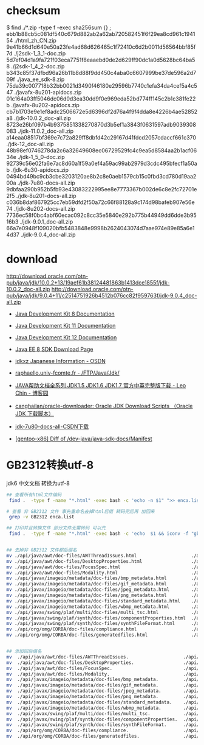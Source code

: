 # checksum
$  find  ./*.zip  -type f -exec sha256sum {} \;
ebb1b88cb5c081df540c679d882ab2a62ab720582451f6f29ea8cd961c194154  ./html_zh_CN.zip
9e41b66d1d640e50a23fe4ad68d626465c1f72410c6d2b0011d56564bbf85f7d  ./j2sdk-1_3_1-doc.zip
5d7ef04d1a9fa721f03eca7751f8eaaebd0de2d629ff90dc1a0d5628bc64ba58  ./j2sdk-1_4_2-doc.zip
b343c85f37dfbd96a26b11b8d88f9dd450c4aba0c6607999be37de596a2d709f  ./java_ee_sdk-8.zip
75da39c007718b32bb0021d3490f46180e29596b7740c1efa34da4cef5a4c547  ./javafx-8u201-apidocs.zip
01c164a03ff5046dc06d0d3ea30dd9f0e969eda52bd774ff145c2b1c381fe22b  ./javafx-8u202-apidocs.zip
cb7b1703e9e1ef8adc2506672e5d6396df2d76a4f9f4dda8e4226b4ae52852a8  ./jdk-10.0.2_doc-all.zip
8723e26bf097b4b9375851338270870d3b5ef1a3843f0631597adb9039308083  ./jdk-11.0.2_doc-all.zip
a14eaa08517bf369e7c72a829ff8dbfd42c29167d41fdcd2057cdaccf661c370  ./jdk-12_doc-all.zip
48b98ef0746278da2c6a32649608ec06729529fc4c9ea5d8584aa2b1acf0634e  ./jdk-1_5_0-doc.zip
92739c56e02fa6e7ac8d60a1f59a0ef4a59ac99ab2979d3cdc495bfecf1a50ab  ./jdk-6u30-apidocs.zip
0494bd49bc9cb3cbe3203120ae8b2c8e0aeb1579cb15c0fbd3cd780d19aa200a  ./jdk-7u80-docs-all.zip
9dbfaa290b952b5fb93e43083222995ee8e7773367b002de6c8e2fc72701e2f5  ./jdk-8u201-docs-all.zip
c036b8daf867925cc7eb59dfd2f50a72c66f88128a9c174d98bafeb907e56e74  ./jdk-8u202-docs-all.zip
7736ec58f0bc4abf60ecac092c8cc35e5840e292b775b44949dd6dde3b9516b3  ./jdk-9.0.1_doc-all.zip
66a7e0948f109020bfb5483848e9998b2624043074d7aae974e89e85a6e14d37  ./jdk-9.0.4_doc-all.zip


# download

http://download.oracle.com/otn-pub/java/jdk/10.0.2+13/19aef61b38124481863b1413dce1855f/jdk-10.0.2_doc-all.zip
http://download.oracle.com/otn-pub/java/jdk/9.0.4+11/c2514751926b4512b076cc82f959763f/jdk-9.0.4_doc-all.zip

- [Java Development Kit 8 Documentation](https://www.oracle.com/technetwork/java/javase/documentation/jdk8-doc-downloads-2133158.html)
- [Java Development Kit 11 Documentation](https://www.oracle.com/technetwork/java/javase/documentation/jdk11-doc-downloads-5097203.html)
- [Java Development Kit 12 Documentation](https://www.oracle.com/technetwork/java/javase/documentation/jdk12-doc-downloads-5296039.html)
- [Java EE 8 SDK Download Page](https://www.oracle.com/technetwork/java/javaee/downloads/java-ee-sdk-7-downloads-1956236.html)

- [jdkxz Japanese Information - OSDN](https://osdn.net/projects/sfnet_jdkxz/)
- [raphaello.univ-fcomte.fr - /FTP/Java/Jdk/](http://raphaello.univ-fcomte.fr/FTP/Java/Jdk/)
- [JAVA帮助文档全系列 JDK1.5 JDK1.6 JDK1.7 官方中英完整版下载 - Leo Chin - 博客园](http://www.cnblogs.com/hnrainll/archive/2011/10/11/2206804.html#commentform)
- [canghailan/oracle-downloader: Oracle JDK Download Scripts （Oracle JDK 下载脚本）](https://github.com/canghailan/oracle-downloader)
- [jdk-7u80-docs-all-CSDN下载](https://download.csdn.net/download/liuyun213/9773539)
- [[gentoo-x86] Diff of /dev-java/java-sdk-docs/Manifest](https://sources.gentoo.org/cgi-bin/viewvc.cgi/gentoo-x86/dev-java/java-sdk-docs/Manifest)




# GB2312转换utf-8

jdk6 中文文档 转换为utf-8


 ```bash
## 查看所有html文件编码
  find .  -type f -name "*.html" -exec bash -c 'echo -n $1" ">> enca.list && enca -L chinese  $1>> enca.list   ' -- {} \;

# 查看 非 GB2312 文件 事先重命名去掉html后缀 转码完后再 加回来
  grep -v GB2312 enca.list

## 打印并且转换文件 部分文件无需转码 可以先
  find .  -type f -name "*.html" -exec bash -c 'echo  $1 && iconv -f "gb2312" -t "UTF-8" $1 > $1.converted && mv $1.converted $1' -- {} \;


## 去掉非 GB2312 文件都后缀名
mv ./api/java/awt/doc-files/AWTThreadIssues.html                    ./api/java/awt/doc-files/AWTThreadIssues.                          
mv ./api/java/awt/doc-files/DesktopProperties.html                  ./api/java/awt/doc-files/DesktopProperties.                        
mv ./api/java/awt/doc-files/FocusSpec.html                          ./api/java/awt/doc-files/FocusSpec.                                
mv ./api/java/awt/doc-files/Modality.html                           ./api/java/awt/doc-files/Modality.                                 
mv ./api/javax/imageio/metadata/doc-files/bmp_metadata.html         ./api/javax/imageio/metadata/doc-files/bmp_metadata.               
mv ./api/javax/imageio/metadata/doc-files/gif_metadata.html         ./api/javax/imageio/metadata/doc-files/gif_metadata.               
mv ./api/javax/imageio/metadata/doc-files/jpeg_metadata.html        ./api/javax/imageio/metadata/doc-files/jpeg_metadata.              
mv ./api/javax/imageio/metadata/doc-files/png_metadata.html         ./api/javax/imageio/metadata/doc-files/png_metadata.               
mv ./api/javax/imageio/metadata/doc-files/standard_metadata.html    ./api/javax/imageio/metadata/doc-files/standard_metadata.          
mv ./api/javax/imageio/metadata/doc-files/wbmp_metadata.html        ./api/javax/imageio/metadata/doc-files/wbmp_metadata.              
mv ./api/javax/swing/plaf/multi/doc-files/multi_tsc.html            ./api/javax/swing/plaf/multi/doc-files/multi_tsc.                  
mv ./api/javax/swing/plaf/synth/doc-files/componentProperties.html  ./api/javax/swing/plaf/synth/doc-files/componentProperties.        
mv ./api/javax/swing/plaf/synth/doc-files/synthFileFormat.html      ./api/javax/swing/plaf/synth/doc-files/synthFileFormat.            
mv ./api/org/omg/CORBA/doc-files/compliance.html                    ./api/org/omg/CORBA/doc-files/compliance.                          
mv ./api/org/omg/CORBA/doc-files/generatedfiles.html                ./api/org/omg/CORBA/doc-files/generatedfiles.     


## 添加回后缀名
mv  ./api/java/awt/doc-files/AWTThreadIssues.                    ./api/java/awt/doc-files/AWTThreadIssues.html                            
mv  ./api/java/awt/doc-files/DesktopProperties.                  ./api/java/awt/doc-files/DesktopProperties.html                          
mv  ./api/java/awt/doc-files/FocusSpec.                          ./api/java/awt/doc-files/FocusSpec.html                                  
mv  ./api/java/awt/doc-files/Modality.                           ./api/java/awt/doc-files/Modality.html                                   
mv  ./api/javax/imageio/metadata/doc-files/bmp_metadata.         ./api/javax/imageio/metadata/doc-files/bmp_metadata.html                 
mv  ./api/javax/imageio/metadata/doc-files/gif_metadata.         ./api/javax/imageio/metadata/doc-files/gif_metadata.html                 
mv  ./api/javax/imageio/metadata/doc-files/jpeg_metadata.        ./api/javax/imageio/metadata/doc-files/jpeg_metadata.html                
mv  ./api/javax/imageio/metadata/doc-files/png_metadata.         ./api/javax/imageio/metadata/doc-files/png_metadata.html                 
mv  ./api/javax/imageio/metadata/doc-files/standard_metadata.    ./api/javax/imageio/metadata/doc-files/standard_metadata.html            
mv  ./api/javax/imageio/metadata/doc-files/wbmp_metadata.        ./api/javax/imageio/metadata/doc-files/wbmp_metadata.html                
mv  ./api/javax/swing/plaf/multi/doc-files/multi_tsc.            ./api/javax/swing/plaf/multi/doc-files/multi_tsc.html                    
mv  ./api/javax/swing/plaf/synth/doc-files/componentProperties.  ./api/javax/swing/plaf/synth/doc-files/componentProperties.html          
mv  ./api/javax/swing/plaf/synth/doc-files/synthFileFormat.      ./api/javax/swing/plaf/synth/doc-files/synthFileFormat.html              
mv  ./api/org/omg/CORBA/doc-files/compliance.                    ./api/org/omg/CORBA/doc-files/compliance.html                            
mv  ./api/org/omg/CORBA/doc-files/generatedfiles.                ./api/org/omg/CORBA/doc-files/generatedfiles.html    
```  
